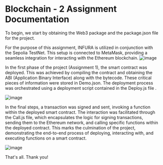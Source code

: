 # Blockchain - 2 Assignment Documentation
To begin, we start by obtaining the Web3 package and the package.json file for the project.

For the purpose of this assignment, INFURA is utilized in conjunction with the Sepolia TestNet. This setup is connected to MetaMask, providing a seamless integration for interacting with the Ethereum blockchain.
![image](https://github.com/darigasekerbek/Blockhain-2/assets/129574982/7b8701d3-1433-436d-a5e2-6872b6562e40)

In the first phase of the project (Assignment 1), the smart contract was deployed. This was achieved by compiling the contract and obtaining the ABI (Application Binary Interface) along with the bytecode. These critical pieces of information were stored in Demo.json. The deployment process was orchestrated using a deployment script contained in the Deploy.js file .

![image](https://github.com/darigasekerbek/Blockhain-2/assets/129574982/40fe4823-e1b2-4eac-a515-478480ccf8d4)

In the final steps, a transaction was signed and sent, invoking a function within the deployed smart contract. The interaction was facilitated through the Call.js file, which encapsulates the logic for signing transactions, sending them to the Ethereum network, and calling specific functions within the deployed contract. This marks the culmination of the project, demonstrating the end-to-end process of deploying, interacting with, and executing functions on a smart contract.

![image](https://github.com/darigasekerbek/Blockhain-2/assets/129574982/eac6292d-42ba-468a-a599-db39fd55b640)

That's all. Thank you!
